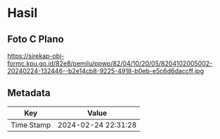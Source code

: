 # Hasil

## Foto C Plano

https://sirekap-obj-formc.kpu.go.id/82e8/pemilu/ppwp/82/04/10/20/05/8204102005002-20240224-132446--b2e14cb8-9225-4918-b0eb-e5c6d6daccff.jpg


## Metadata

| Key        | Value               |
| ---------- | ------------------- |
| Time Stamp | 2024-02-24 22:31:28 |




